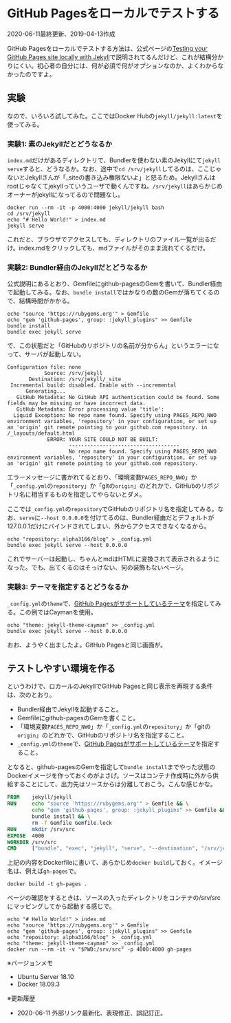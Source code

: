 # GitHub Pagesをローカルでテストする

2020-06-11最終更新、2019-04-13作成

GitHub Pagesをローカルでテストする方法は、公式ページの[Testing your GitHub Pages site locally with Jekyll](https://help.github.com/en/github/working-with-github-pages/testing-your-github-pages-site-locally-with-jekyll)で説明されてるんだけど、これが結構分かりにくい。初心者の自分には、何が必須で何がオプションなのか、よくわからなかったのですよ。

## 実験

なので、いろいろ試してみた。ここではDocker Hubの`jekyll/jekyll:latest`を使ってみる。

### 実験1: 素のJekyllだとどうなるか

`index.md`だけがあるディレクトリで、Bundlerを使わない素のJekyllにて`jekyll serve`すると、どうなるか。なお、途中で`cd /srv/jekyll`してるのは、ここじゃないとJekyllさんが「_siteの書き込み権限ないよ」と怒るため。Jekyllさんはrootじゃなくてjekyllっていうユーザで動くんですね。`/srv/jekyll`はあらかじめオーナーがjekyllになってるので問題なし。

    docker run --rm -it -p 4000:4000 jekyll/jekyll bash
    cd /srv/jekyll
    echo "# Hello World!" > index.md
    jekyll serve

これだと、ブラウザでアクセスしても、ディレクトリのファイル一覧が出るだけ。index.mdをクリックしても、mdファイルがそのまま流れてくるだけ。

### 実験2: Bundler経由のJekyllだとどうなるか

公式説明にあるとおり、Gemfileにgithub-pagesのGemを書いて、Bundler経由で起動してみる。なお、`bundle install`ではかなりの数のGemが落ちてくるので、結構時間がかかる。

    echo "source 'https://rubygems.org'" > Gemfile
    echo "gem 'github-pages', group: :jekyll_plugins" >> Gemfile
    bundle install
    bundle exec jekyll serve

で、この状態だと「GitHubのリポジトリの名前が分からん」というエラーになって、サーバが起動しない。

    Configuration file: none
                Source: /srv/jekyll
           Destination: /srv/jekyll/_site
     Incremental build: disabled. Enable with --incremental
          Generating...
       GitHub Metadata: No GitHub API authentication could be found. Some fields may be missing or have incorrect data.
       GitHub Metadata: Error processing value 'title':
      Liquid Exception: No repo name found. Specify using PAGES_REPO_NWO environment variables, 'repository' in your configuration, or set up an 'origin' git remote pointing to your github.com repository. in /_layouts/default.html
                 ERROR: YOUR SITE COULD NOT BE BUILT:
                        ------------------------------------
                        No repo name found. Specify using PAGES_REPO_NWO environment variables, 'repository' in your configuration, or set up an 'origin' git remote pointing to your github.com repository.

エラーメッセージに書かれてるとおり、「環境変数`PAGES_REPO_NWO`」か「`_config.yml`の`repository`」か「gitの`origin`」のどれかで、GitHubのリポジトリ名に相当するものを指定してやらないとダメ。

ここでは`_config.yml`の`repository`でGitHubのリポジトリ名を指定してみる。なお、`serve`に`--host 0.0.0.0`を付けてるのは、Bundler経由だとデフォルトが127.0.0.1だけにバインドされてしまい、外からアクセスできなくなるから。

    echo "repository: alpha3166/blog" > _config.yml
    bundle exec jekyll serve --host 0.0.0.0

これでサーバーは起動し、ちゃんとmdはHTMLに変換されて表示されるようになった。でも、出てくるのはそっけない、何の装飾もないページ。

### 実験3: テーマを指定するとどうなるか

`_config.yml`の`theme`で、[GitHub Pagesがサポートしているテーマ](https://pages.github.com/themes/)を指定してみる。この例ではCaymanを使用。

    echo "theme: jekyll-theme-cayman" >> _config.yml
    bundle exec jekyll serve --host 0.0.0.0

おお、ようやく出ましたよ。GitHub Pagesと同じ画面が。

## テストしやすい環境を作る

というわけで、ロカールのJekyllでGitHub Pagesと同じ表示を再現する条件は、次のとおり。

- Bundler経由でJekyllを起動すること。
- Gemfileにgithub-pagesのGemを書くこと。
- 「環境変数`PAGES_REPO_NWO`」か「`_config.yml`の`repository`」か「gitの`origin`」のどれかで、GitHubのリポジトリ名を指定すること。
- `_config.yml`の`theme`で、[GitHub Pagesがサポートしているテーマ](https://pages.github.com/themes/)を指定すること。

となると、github-pagesのGemを指定して`bundle install`までやった状態のDockerイメージを作っておくのがよさげ。ソースはコンテナ作成時に外から供給することにして、出力先はソースからは分離しておこう。こんな感じかな。

```Dockerfile
FROM    jekyll/jekyll
RUN     echo "source 'https://rubygems.org'" > Gemfile && \
        echo "gem 'github-pages', group: :jekyll_plugins" >> Gemfile && \
        bundle install && \
        rm -f Gemfile Gemfile.lock
RUN     mkdir /srv/src
EXPOSE  4000
WORKDIR /srv/src
CMD     ["bundle", "exec", "jekyll", "serve", "--destination", "/srv/jekyll", "--host", "0.0.0.0"]
```

上記の内容をDockerfileに書いて、あらかじめ`docker build`しておく。イメージ名は、例えば`gh-pages`で。

    docker build -t gh-pages .

ページの確認をするときは、ソースの入ったディレクトリをコンテナの/srv/srcにマッピングしてから起動する感じで。

    echo "# Hello World!" > index.md
    echo "source 'https://rubygems.org'" > Gemfile
    echo "gem 'github-pages', group: :jekyll_plugins" >> Gemfile
    echo "repository: alpha3166/blog" > _config.yml
    echo "theme: jekyll-theme-cayman" >> _config.yml
    docker run --rm -it -v "$PWD:/srv/src" -p 4000:4000 gh-pages

※バージョンメモ

- Ubuntu Server 18.10
- Docker 18.09.3

※更新履歴

- 2020-06-11 外部リンク最新化、表現修正、誤記訂正。
